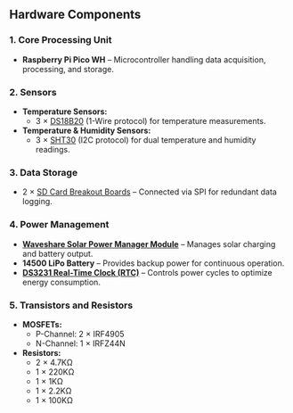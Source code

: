 ## Hardware Components

### 1. Core Processing Unit
- **Raspberry Pi Pico WH** – Microcontroller handling data acquisition, processing, and storage.

### 2. Sensors
- **Temperature Sensors:**
  - 3 × [DS18B20](https://www.adafruit.com/product/381) (1-Wire protocol) for temperature measurements.
- **Temperature & Humidity Sensors:**
  - 3 × [SHT30](https://www.adafruit.com/product/2857) (I2C protocol) for dual temperature and humidity readings.

### 3. Data Storage
- 2 × [SD Card Breakout Boards](https://www.az-delivery.de/products/copy-of-spi-reader-micro-speicherkartenmodul-fur-arduino) – Connected via SPI for redundant data logging.

### 4. Power Management
- **[Waveshare Solar Power Manager Module](https://www.waveshare.com/solar-power-manager.htm)** – Manages solar charging and battery output.
- **14500 LiPo Battery** – Provides backup power for continuous operation.
- **[DS3231 Real-Time Clock (RTC)](https://www.amazon.de/AZDelivery-RTC-Batterie-inklusive-Arduino/dp/B01M2B7HQB)** – Controls power cycles to optimize energy consumption.

### 5. Transistors and Resistors
- **MOSFETs:**
  - P-Channel: 2 × IRF4905
  - N-Channel: 1 × IRFZ44N
- **Resistors:**
  - 2 × 4.7KΩ
  - 1 × 220KΩ
  - 1 × 1KΩ
  - 1 × 2.2KΩ
  - 1 × 100KΩ
